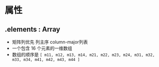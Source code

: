 # 属性

## .elements : Array

+ 矩阵列优先 列主序 column-major列表
+ 一个包含 16 个元素的一维数组
+ 数组的顺序是 `[ m11, m12, m13, m14, m21, m22, m23, m24, m31, m32, m33, m34, m41, m42, m43, m44 ]`
